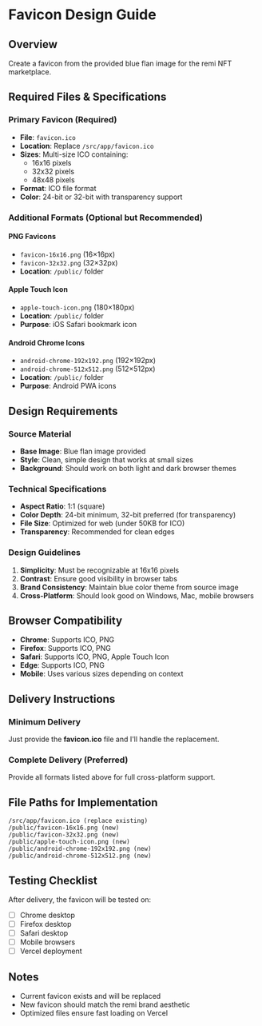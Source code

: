 # Favicon Design Guide

## Overview
Create a favicon from the provided blue flan image for the remi NFT marketplace.

## Required Files & Specifications

### Primary Favicon (Required)
- **File**: `favicon.ico`
- **Location**: Replace `/src/app/favicon.ico`
- **Sizes**: Multi-size ICO containing:
  - 16x16 pixels
  - 32x32 pixels
  - 48x48 pixels
- **Format**: ICO file format
- **Color**: 24-bit or 32-bit with transparency support

### Additional Formats (Optional but Recommended)

#### PNG Favicons
- `favicon-16x16.png` (16×16px)
- `favicon-32x32.png` (32×32px)
- **Location**: `/public/` folder

#### Apple Touch Icon
- `apple-touch-icon.png` (180×180px)
- **Location**: `/public/` folder
- **Purpose**: iOS Safari bookmark icon

#### Android Chrome Icons
- `android-chrome-192x192.png` (192×192px)
- `android-chrome-512x512.png` (512×512px)
- **Location**: `/public/` folder
- **Purpose**: Android PWA icons

## Design Requirements

### Source Material
- **Base Image**: Blue flan image provided
- **Style**: Clean, simple design that works at small sizes
- **Background**: Should work on both light and dark browser themes

### Technical Specifications
- **Aspect Ratio**: 1:1 (square)
- **Color Depth**: 24-bit minimum, 32-bit preferred (for transparency)
- **File Size**: Optimized for web (under 50KB for ICO)
- **Transparency**: Recommended for clean edges

### Design Guidelines
1. **Simplicity**: Must be recognizable at 16x16 pixels
2. **Contrast**: Ensure good visibility in browser tabs
3. **Brand Consistency**: Maintain blue color theme from source image
4. **Cross-Platform**: Should look good on Windows, Mac, mobile browsers

## Browser Compatibility
- **Chrome**: Supports ICO, PNG
- **Firefox**: Supports ICO, PNG
- **Safari**: Supports ICO, PNG, Apple Touch Icon
- **Edge**: Supports ICO, PNG
- **Mobile**: Uses various sizes depending on context

## Delivery Instructions

### Minimum Delivery
Just provide the **favicon.ico** file and I'll handle the replacement.

### Complete Delivery (Preferred)
Provide all formats listed above for full cross-platform support.

## File Paths for Implementation
```
/src/app/favicon.ico (replace existing)
/public/favicon-16x16.png (new)
/public/favicon-32x32.png (new)
/public/apple-touch-icon.png (new)
/public/android-chrome-192x192.png (new)
/public/android-chrome-512x512.png (new)
```

## Testing Checklist
After delivery, the favicon will be tested on:
- [ ] Chrome desktop
- [ ] Firefox desktop  
- [ ] Safari desktop
- [ ] Mobile browsers
- [ ] Vercel deployment

## Notes
- Current favicon exists and will be replaced
- New favicon should match the remi brand aesthetic
- Optimized files ensure fast loading on Vercel